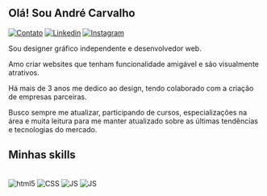 ## Olá! Sou André Carvalho


[![Contato](https://img.shields.io/badge/Gmail-D14836?style=for-the-badge&logo=gmail&logoColor=white)](mailto:adr.carvalho93@gmail.com)
[![Linkedin](https://img.shields.io/badge/LinkedIn-0077B5?style=for-the-badge&logo=linkedin&logoColor=white)](https://www.linkedin.com/in/adrcarvalho93/)
[![Instagram](https://img.shields.io/badge/Instagram-E4405F?style=for-the-badge&logo=instagram&logoColor=white)](https://www.instagram.com/adr.carvalho/)

Sou designer gráfico independente e desenvolvedor web.

Amo criar websites que tenham funcionalidade amigável e são visualmente atrativos.

Há mais de 3 anos me dedico ao design, tendo colaborado com a criação de empresas parceiras.

Busco sempre me atualizar, participando de cursos, especializações na área e muita leitura para me manter atualizado sobre as últimas tendências e tecnologias do mercado.

## Minhas skills

<div style="display: inline_block"><br>
<img align="center" alt="html5"src="https://img.shields.io/badge/HTML5-E34F26?style=for-the-badge&logo=html5&logoColor=white">
<img align="center" alt="CSS"src="https://img.shields.io/badge/CSS3-1572B6?style=for-the-badge&logo=css3&logoColor=white">
<img align="center" alt="JS"src="https://img.shields.io/badge/JavaScript-F7DF1E?style=for-the-badge&logo=javascript&logoColor=black">
<img align="center" alt="JS"src="https://img.shields.io/badge/UX/UI%20Design-4CAF50?style=for-the-badge&logo=ux&logoColor=green">
  
</div><br>
